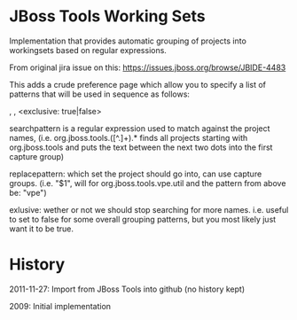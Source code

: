 JBoss Tools Working Sets
========================

Implementation that provides automatic grouping of projects into workingsets based on regular expressions.

From original jira issue on this: https://issues.jboss.org/browse/JBIDE-4483

This adds a crude preference page which allow you to specify a list of patterns that will be used in sequence as follows:

<searchpattern>, <replacepattern>, <exclusive: true|false>

searchpattern is a regular expression used to match against the project names, (i.e. org\.jboss\.tools\.([^\.]+).* finds all projects starting with org.jboss.tools and puts the text between the next two dots into the first capture group)

replacepattern: which set the project should go into, can use capture groups. (i.e. "$1", will for org.jboss.tools.vpe.util and the pattern from above be: "vpe")

exlusive: wether or not we should stop searching for more names. i.e. useful to set to false for some overall grouping patterns, but you most likely just want it to be true.

History
=======
 
2011-11-27: Import from JBoss Tools into github (no history kept)

2009: Initial implementation